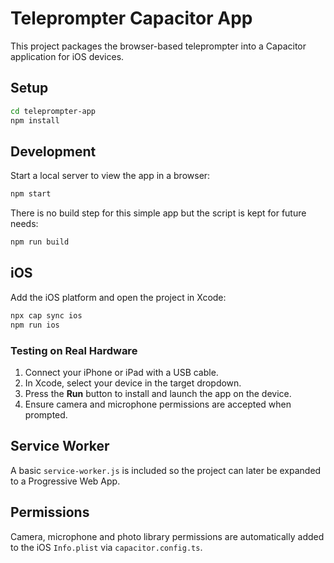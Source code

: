 # Teleprompter Capacitor App

This project packages the browser-based teleprompter into a Capacitor application for iOS devices.

## Setup

```bash
cd teleprompter-app
npm install
```

## Development

Start a local server to view the app in a browser:

```bash
npm start
```

There is no build step for this simple app but the script is kept for future needs:

```bash
npm run build
```

## iOS

Add the iOS platform and open the project in Xcode:

```bash
npx cap sync ios
npm run ios
```

### Testing on Real Hardware

1. Connect your iPhone or iPad with a USB cable.
2. In Xcode, select your device in the target dropdown.
3. Press the **Run** button to install and launch the app on the device.
4. Ensure camera and microphone permissions are accepted when prompted.

## Service Worker

A basic `service-worker.js` is included so the project can later be expanded to a Progressive Web App.

## Permissions

Camera, microphone and photo library permissions are automatically added to the iOS `Info.plist` via `capacitor.config.ts`.
